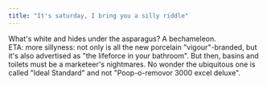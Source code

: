 ```yaml
---
title: "It's saturday, I bring you a silly riddle"
---
```


<p>What's white and hides under the asparagus?
<lj-cut>
A bechameleon.
</lj-cut>
<br/>
ETA: more sillyness: not only is all the new porcelain "vigour"-branded, but it's also advertised as "the lifeforce in your bathroom". But then, basins and toilets must be a marketeer's nightmares. No wonder the ubiquitous one is called "Ideal Standard" and not "Poop-o-removor 3000 excel deluxe".</p>
